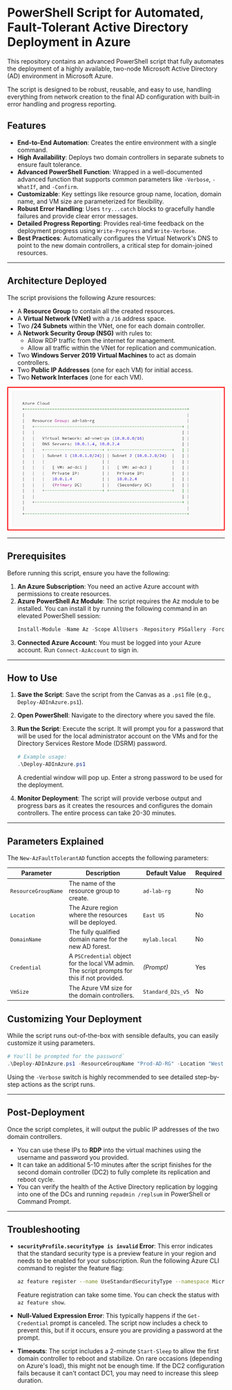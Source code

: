 # PowerShell Script for Automated, Fault-Tolerant Active Directory Deployment in Azure

This repository contains an advanced PowerShell script that fully automates the deployment of a highly available, two-node Microsoft Active Directory (AD) environment in Microsoft Azure.

The script is designed to be robust, reusable, and easy to use, handling everything from network creation to the final AD configuration with built-in error handling and progress reporting.

## Features

-   **End-to-End Automation**: Creates the entire environment with a single command.
-   **High Availability**: Deploys two domain controllers in separate subnets to ensure fault tolerance.
-   **Advanced PowerShell Function**: Wrapped in a well-documented advanced function that supports common parameters like `-Verbose`, `-WhatIf`, and `-Confirm`.
-   **Customizable**: Key settings like resource group name, location, domain name, and VM size are parameterized for flexibility.
-   **Robust Error Handling**: Uses `try...catch` blocks to gracefully handle failures and provide clear error messages.
-   **Detailed Progress Reporting**: Provides real-time feedback on the deployment progress using `Write-Progress` and `Write-Verbose`.
-   **Best Practices**: Automatically configures the Virtual Network's DNS to point to the new domain controllers, a critical step for domain-joined resources.

---

## Architecture Deployed

The script provisions the following Azure resources:

-   A **Resource Group** to contain all the created resources.
-   A **Virtual Network (VNet)** with a `/16` address space.
-   Two **/24 Subnets** within the VNet, one for each domain controller.
-   A **Network Security Group (NSG)** with rules to:
    -   Allow RDP traffic from the internet for management.
    -   Allow all traffic within the VNet for replication and communication.
-   Two **Windows Server 2019 Virtual Machines** to act as domain controllers.
-   Two **Public IP Addresses** (one for each VM) for initial access.
-   Two **Network Interfaces** (one for each VM).

![Architecture](architecture.png)

---

## Prerequisites

Before running this script, ensure you have the following:

1.  **An Azure Subscription**: You need an active Azure account with permissions to create resources.
2.  **Azure PowerShell Az Module**: The script requires the Az module to be installed. You can install it by running the following command in an elevated PowerShell session:
    ```powershell
    Install-Module -Name Az -Scope AllUsers -Repository PSGallery -Force
    ```
3.  **Connected Azure Account**: You must be logged into your Azure account. Run `Connect-AzAccount` to sign in.

---

## How to Use

1.  **Save the Script**: Save the script from the Canvas as a `.ps1` file (e.g., `Deploy-ADInAzure.ps1`).

2.  **Open PowerShell**: Navigate to the directory where you saved the file.

3.  **Run the Script**: Execute the script. It will prompt you for a password that will be used for the local administrator account on the VMs and for the Directory Services Restore Mode (DSRM) password.

    ```powershell
    # Example usage:
    .\Deploy-ADInAzure.ps1
    ```

    A credential window will pop up. Enter a strong password to be used for the deployment.

4.  **Monitor Deployment**: The script will provide verbose output and progress bars as it creates the resources and configures the domain controllers. The entire process can take 20-30 minutes.

---

## Parameters Explained

The `New-AzFaultTolerantAD` function accepts the following parameters:

| Parameter           | Description                                                                                             | Default Value | Required |
| ------------------- | ------------------------------------------------------------------------------------------------------- | ------------- | -------- |
| `ResourceGroupName` | The name of the resource group to create.                                                               | `ad-lab-rg`   | No       |
| `Location`          | The Azure region where the resources will be deployed.                                                  | `East US`     | No       |
| `DomainName`        | The fully qualified domain name for the new AD forest.                                                  | `mylab.local` | No       |
| `Credential`        | A `PSCredential` object for the local VM admin. The script prompts for this if not provided.              | *(Prompt)* | Yes      |
| `VmSize`            | The Azure VM size for the domain controllers.                                                           | `Standard_D2s_v5` | No       |

## Customizing Your Deployment

While the script runs out-of-the-box with sensible defaults, you can easily customize it using parameters.

```powershell
# You'll be prompted for the password`
.\Deploy-ADInAzure.ps1 -ResourceGroupName "Prod-AD-RG" -Location "West Europe" -DomainName "mycompany.corp" -VmSize "Standard_D4s_v5" -Verbose
```

Using the `-Verbose` switch is highly recommended to see detailed step-by-step actions as the script runs.

---

## Post-Deployment

Once the script completes, it will output the public IP addresses of the two domain controllers.

-   You can use these IPs to **RDP** into the virtual machines using the username and password you provided.
-   It can take an additional 5-10 minutes after the script finishes for the second domain controller (DC2) to fully complete its replication and reboot cycle.
-   You can verify the health of the Active Directory replication by logging into one of the DCs and running `repadmin /replsum` in PowerShell or Command Prompt.

---

## Troubleshooting

-   **`securityProfile.securityType is invalid` Error**: This error indicates that the standard security type is a preview feature in your region and needs to be enabled for your subscription. Run the following Azure CLI command to register the feature flag:
    ```bash
    az feature register --name UseStandardSecurityType --namespace Microsoft.Compute
    ```
    Feature registration can take some time. You can check the status with `az feature show`.

-   **Null-Valued Expression Error**: This typically happens if the `Get-Credential` prompt is canceled. The script now includes a check to prevent this, but if it occurs, ensure you are providing a password at the prompt.

-   **Timeouts**: The script includes a 2-minute `Start-Sleep` to allow the first domain controller to reboot and stabilize. On rare occasions (depending on Azure's load), this might not be enough time. If the DC2 configuration fails because it can't contact DC1, you may need to increase this sleep duration.
